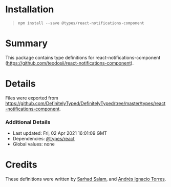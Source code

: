 # Installation
> `npm install --save @types/react-notifications-component`

# Summary
This package contains type definitions for react-notifications-component (https://github.com/teodosii/react-notifications-component).

# Details
Files were exported from https://github.com/DefinitelyTyped/DefinitelyTyped/tree/master/types/react-notifications-component.

### Additional Details
 * Last updated: Fri, 02 Apr 2021 16:01:09 GMT
 * Dependencies: [@types/react](https://npmjs.com/package/@types/react)
 * Global values: none

# Credits
These definitions were written by [Sarhad Salam](https://github.com/SarhadSalam), and [Andrés Ignacio Torres](https://github.com/aitorres).
